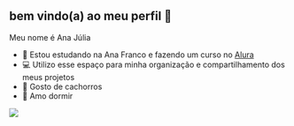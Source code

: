 ## bem vindo(a) ao meu perfil 🖤

 Meu nome é Ana Júlia

- 🏫 Estou estudando na Ana Franco e fazendo um curso no [Alura](https://www.alura.com.br)
- 💻 Utilizo esse espaço para minha organização e compartilhamento dos meus projetos
- 🐶 Gosto de cachorros
- 🛌 Amo dormir

![](https://media1.tenor.com/m/h3UrSQFKG3gAAAAC/bubu-dudu.gif)
